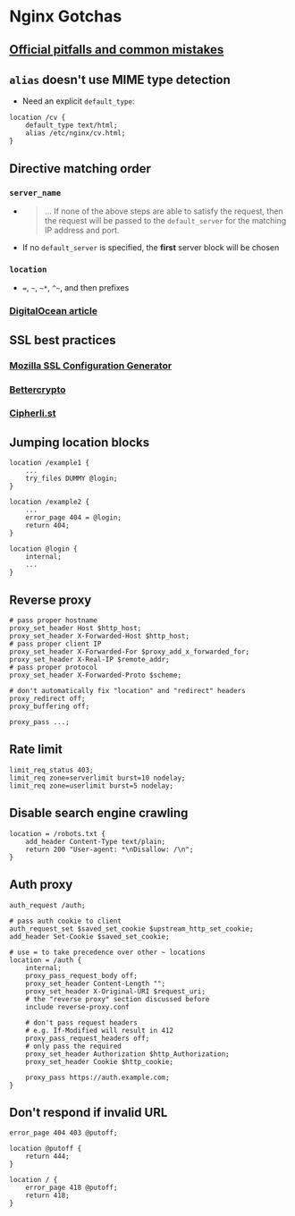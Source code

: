 # Nginx Gotchas

## [Official pitfalls and common mistakes](https://www.nginx.com/resources/wiki/start/topics/tutorials/config_pitfalls/)

## `alias` doesn't use MIME type detection
- Need an explicit `default_type`:
```nginx
location /cv {
    default_type text/html;
    alias /etc/nginx/cv.html;
}
```

## Directive matching order
### `server_name`
- > ... If none of the above steps are able to satisfy the request, then the request will be passed to the `default_server` for the matching IP address and port.
- If no `default_server` is specified, the **first** server block will be chosen
### `location`
- `=`, `~`, `~*`, `^~`, and then prefixes
### [DigitalOcean article](https://www.digitalocean.com/community/tutorials/understanding-nginx-server-and-location-block-selection-algorithms)

## SSL best practices
### [Mozilla SSL Configuration Generator](https://ssl-config.mozilla.org/)
### [Bettercrypto](https://bettercrypto.org/#_nginx)
### [Cipherli.st](https://cipherli.st/)

## Jumping location blocks
```nginx
location /example1 {
    ...
    try_files DUMMY @login;
}

location /example2 {
    ...
    error_page 404 = @login;
    return 404;
}

location @login {
    internal;
    ...
}
```

## Reverse proxy
```nginx
# pass proper hostname
proxy_set_header Host $http_host;
proxy_set_header X-Forwarded-Host $http_host;
# pass proper client IP
proxy_set_header X-Forwarded-For $proxy_add_x_forwarded_for;
proxy_set_header X-Real-IP $remote_addr;
# pass proper protocol
proxy_set_header X-Forwarded-Proto $scheme;

# don't automatically fix "location" and "redirect" headers
proxy_redirect off;
proxy_buffering off;

proxy_pass ...; 
```

## Rate limit
```nginx
limit_req_status 403;
limit_req zone=serverlimit burst=10 nodelay;
limit_req zone=userlimit burst=5 nodelay;
```

## Disable search engine crawling
```nginx
location = /robots.txt {
    add_header Content-Type text/plain;
    return 200 "User-agent: *\nDisallow: /\n";
}
```

## Auth proxy
```nginx
auth_request /auth;

# pass auth cookie to client
auth_request_set $saved_set_cookie $upstream_http_set_cookie;
add_header Set-Cookie $saved_set_cookie;

# use = to take precedence over other ~ locations
location = /auth {
    internal;
    proxy_pass_request_body off;
    proxy_set_header Content-Length "";
    proxy_set_header X-Original-URI $request_uri;
    # the "reverse proxy" section discussed before
    include reverse-proxy.conf

    # don't pass request headers
    # e.g. If-Modified will result in 412
    proxy_pass_request_headers off;
    # only pass the required
    proxy_set_header Authorization $http_Authorization;
    proxy_set_header Cookie $http_cookie;

    proxy_pass https://auth.example.com; 
}
```

## Don't respond if invalid URL
```nginx
error_page 404 403 @putoff;

location @putoff {
    return 444;
}

location / {
    error_page 418 @putoff;
    return 418;
}
```